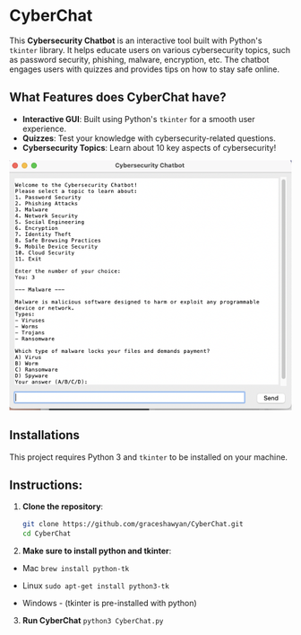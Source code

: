 # CyberChat

This **Cybersecurity Chatbot** is an interactive tool built with Python's `tkinter` library. It helps educate users on various cybersecurity topics, such as password security, phishing, malware, encryption, etc. The chatbot engages users with quizzes and provides tips on how to stay safe online.

## What Features does CyberChat have?

- **Interactive GUI**: Built using Python's `tkinter` for a smooth user experience.
- **Quizzes**: Test your knowledge with cybersecurity-related questions.
- **Cybersecurity Topics**: Learn about 10 key aspects of cybersecurity!

![CyberChat Preview](https://github.com/graceshawyan/CyberChat/raw/main/CyberChat%20Preview.png)

## Installations

This project requires Python 3 and `tkinter` to be installed on your machine.

## Instructions:

 1. **Clone the repository**:
    ```bash
    git clone https://github.com/graceshawyan/CyberChat.git
    cd CyberChat
 2. **Make sure to install python and tkinter**:
   - Mac
   ```brew install python-tk```

   - Linux
   ```sudo apt-get install python3-tk```

   - Windows
    - (tkinter is pre-installed with python)

 3. **Run CyberChat**
   ```python3 CyberChat.py```



